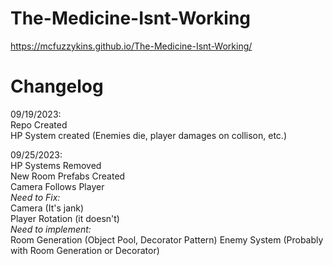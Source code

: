 # The-Medicine-Isnt-Working  
https://mcfuzzykins.github.io/The-Medicine-Isnt-Working/
# Changelog  
09/19/2023:  
Repo Created  
HP System created (Enemies die, player damages on collison, etc.)  
  
09/25/2023:  
HP Systems Removed  
New Room Prefabs Created  
Camera Follows Player  
*Need to Fix:*  
Camera (It's jank)  
Player Rotation (it doesn't)  
*Need to implement:*  
Room Generation (Object Pool, Decorator Pattern)
Enemy System (Probably with Room Generation or Decorator)
